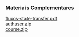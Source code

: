 ### Materiais Complementares

[fluxos-state-transfer.pdf](./fluxos-state-transfer.pdf)  
[authuser.zip](./authuser.zip)  
[course.zip](./course.zip)  